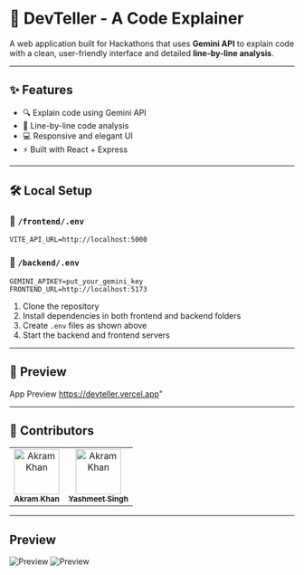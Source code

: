 # 🚀 DevTeller - A Code Explainer

A web application built for Hackathons that uses **Gemini API** to explain code with a clean, user-friendly interface and detailed **line-by-line analysis**.


---

## ✨ Features

- 🔍 Explain code using Gemini API  
- 🧠 Line-by-line code analysis  
- 💻 Responsive and elegant UI  
- ⚡ Built with React + Express  

---

## 🛠️ Local Setup

### 📁 `/frontend/.env`

```env
VITE_API_URL=http://localhost:5000
```

### 📁 `/backend/.env`

```env
GEMINI_APIKEY=put_your_gemini_key
FRONTEND_URL=http://localhost:5173
```

1. Clone the repository  
2. Install dependencies in both frontend and backend folders  
3. Create `.env` files as shown above  
4. Start the backend and frontend servers  

---

## 📸 Preview

App Preview
https://devteller.vercel.app"


---

## 👥 Contributors

<table>
  <tr>
    <td align="center">
      <a href="https://github.com/akram6t">
        <img src="https://avatars.githubusercontent.com/akram6t" width="80px;" alt="Akram Khan"/>
        <br />
        <sub><b>Akram Khan</b></sub>
      </a>
    </td>
     <td align="center">
      <a href="https://github.com/YashmeetSingh-portfolio">
        <img src="https://devteller.vercel.app/assets/Yashmeet-kb06ojoB.jpg" width="80px;" alt="Akram Khan"/>
        <br />
        <sub><b>Yashmeet Singh</b></sub>
      </a>
    </td>
  </tr>
</table>

---

## Preview

![Preview](https://s3.tebi.io/portfolio/devteller/devteller_one.png)
![Preview](https://s3.tebi.io/portfolio/devteller/devteller_two.png)
